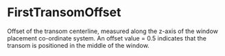 FirstTransomOffset
==================

Offset of the transom centerline, measured along the z-axis of the window placement co-ordinate system. An offset value = 0.5 indicates that the transom is positioned in the middle of the window.